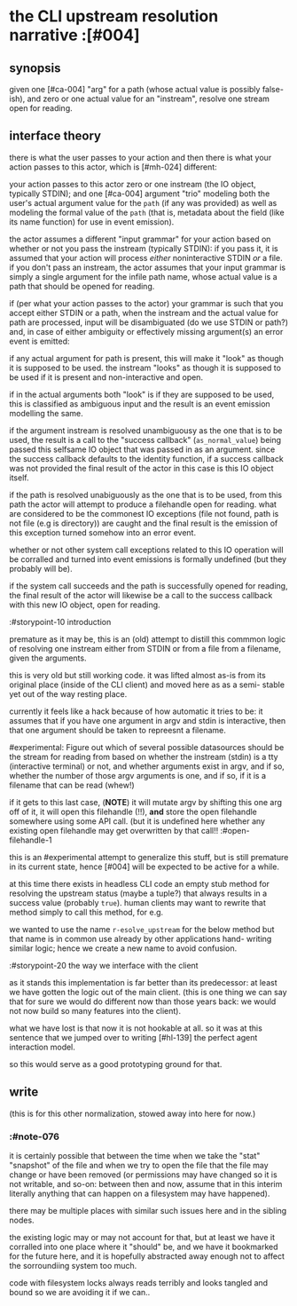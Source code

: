 # the CLI upstream resolution narrative :[#004]


## synopsis

given one [#ca-004] "arg" for a path (whose actual value is possibly
false-ish), and zero or one actual value for an "instream", resolve one
stream open for reading.




## interface theory

there is what the user passes to your action and then there is what
your action passes to this actor, which is [#mh-024] different:

your action passes to this actor zero or one instream (the IO object,
typically STDIN); and one [#ca-004] argument "trio" modeling both
the user's actual argument value for the `path` (if any was provided)
as well as modeling the formal value of the `path` (that is, metadata
about the field (like its name function) for use in event emission).

the actor assumes a different "input grammar" for your action based on
whether or not you pass the instream (typically STDIN): if you pass it,
it is assumed that your action will process *either* noninteractive STDIN
*or* a file. if you don't pass an instream, the actor assumes that your
input grammar is simply a single argument for the infile path name,
whose actual value is a path that should be opened for reading.

if (per what your action passes to the actor) your grammar is such that
you accept either STDIN or a path, when the instream and the actual value
for path are processed, input will be disambiguated (do we use STDIN or
path?) and, in case of either ambiguity or effectively missing argument(s)
an error event is emitted:

if any actual argument for path is present, this will make it "look" as
though it is supposed to be used. the instream "looks" as though it is
supposed to be used if it is present and non-interactive and open.

if in the actual arguments both "look" is if they are supposed to be used,
this is classified as ambiguous input and the result is an event emission
modelling the same.

if the argument instream is resolved unambiguousy as the one that is to be
used, the result is a call to the "success callback" (`as_normal_value`)
being passed this selfsame IO object that was passed in as an argument.
since the success callback defaults to the identity function, if a success
callback was not provided the final result of the actor in this case
is this IO object itself.

if the path is resolved unabiguously as the one that is to be used,
from this path the actor will attempt to produce a filehandle open for
reading. what are considered to be the commonest IO exceptions (file not
found, path is not file (e.g is directory)) are caught and the final
result is the emission of this exception turned somehow into an error event.

whether or not other system call exceptions related to this IO operation
will be corralled and turned into event emissions is formally undefined
(but they probably will be).

if the system call succeeds and the path is successfully opened for
reading, the final result of the actor will likewise be a call to the
success callback with this new IO object, open for reading.




:#storypoint-10 introduction

premature as it may be, this is an (old) attempt to distill this commmon
logic of resolving one instream either from STDIN or from a file from
a filename, given the arguments.

this is very old but still working code. it was lifted almost as-is from
its original place (inside of the CLI client) and moved here as as a semi-
stable yet out of the way resting place.

currently it feels like a hack because of how automatic it tries to be:
it assumes that if you have one argument in argv and stdin is interactive,
then that one argument should be taken to repreesnt a filename.

#experimental: Figure out which of several possible datasources should
be the stream for reading from based on whether the instream (stdin)
is a tty (interactive terminal) or not, and whether arguments exist
in argv, and if so, whether the number of those argv arguments is one,
and if so, if it is a filename that can be read (whew!)

if it gets to this last case, (**NOTE**) it will mutate argv by
shifting this one arg off of it, it will open this filehandle (!!),
**and** store the open filehandle somewhere using some API call.
(but it is undefined here whether any existing open filehandle may
get overwritten by that call!! :#open-filehandle-1

this is an #experimental attempt to generalize this stuff, but is
still premature in its current state, hence [#004] will be
expected to be active for a while.

at this time there exists in headless CLI code an empty stub method
for resolving the upstream status (maybe a tuple?) that always results
in a success value (probably `true`). human clients may want to rewrite
that method simply to call this method, for e.g.

we wanted to use the name `r-esolve_upstream` for the below method
but that name is in common use already by other applications hand-
writing similar logic; hence we create a new name to avoid confusion.



:#storypoint-20 the way we interface with the client

as it stands this implementation is far better than its predecessor:
at least we have gotten the logic out of the main client. (this is one thing
we can say that for sure we would do different now than those years back:
we would not now build so many features into the client).

what we have lost is that now it is not hookable at all. so it was at this
sentence that we jumped over to writing [#hl-139] the perfect agent interaction
model.

so this would serve as a good prototyping ground for that.



## write

(this is for this other normalization, stowed away into here for now.)

### :#note-076

it is certainly possible that between the time when we take the "stat"
"snapshot" of the file and when we try to open the file that the file
may change or have been removed (or permissions may have changed so it
is not writable, and so-on: between then and now, assume that in this
interim literally anything that can happen on a filesystem may have
happened).

there may be multiple places with similar such issues here and in the
sibling nodes.

the existing logic may or may not account for that, but at least we
have it corralled into one place where it "should" be, and we have it
bookmarked for the future here, and it is hopefully abstracted away enough
not to affect the sorroundiing system too much.

code with filesystem locks always reads terribly and looks tangled and
bound so we are avoiding it if we can..
